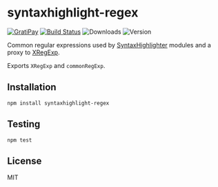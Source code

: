 # syntaxhighlight-regex

[![GratiPay](https://img.shields.io/gratipay/user/alexgorbatchev.svg)](https://gratipay.com/alexgorbatchev/)
[![Build Status](https://travis-ci.org/syntaxhighlight/syntaxhighlight-regex.svg)](https://travis-ci.org/syntaxhighlight/syntaxhighlight-regex)
![Downloads](https://img.shields.io/npm/dm/syntaxhighlight-regex.svg)
![Version](https://img.shields.io/npm/v/syntaxhighlight-regex.svg)

Common regular expressions used by [SyntaxHighlighter](https://github.com/syntaxhighlight/syntaxhighlight) modules and a proxy to [XRegExp](https://github.com/slevithan/xregexp).

Exports `XRegExp` and `commonRegExp`.

## Installation

```
npm install syntaxhighlight-regex
```

## Testing

```
npm test
```

## License

MIT
